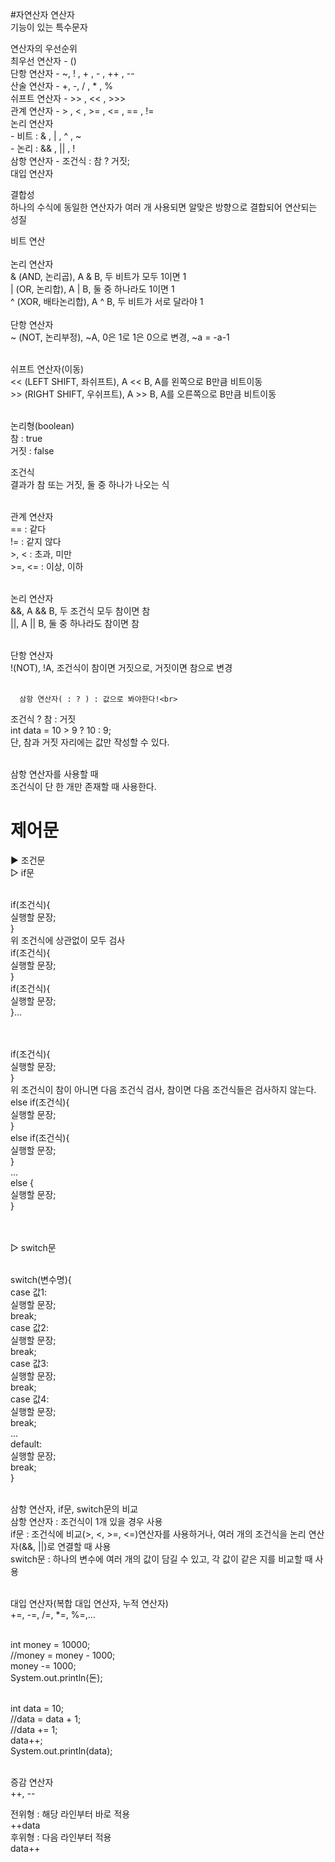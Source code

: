 #자연산자
연산자<br>
기능이 있는 특수문자<br>

연산자의 우선순위<br>
   최우선 연산자 - ()<br>
   단항 연산자 - ~, ! , + , - , ++ , --<br>
   산술 연산자 - +, -, / , * , %<br>
   쉬프트 연산자 - >> , << , >>><br>
   관계 연산자 - > , < , >= , <= , == , !=<br>
   논리 연산자 <br>
	- 비트 : & , | , ^ , ~<br>
	- 논리 : && , || , ! <br>
   삼항 연산자 - 조건식 : 참 ? 거짓;<br>
   대입 연산자<br>
   
   결합성<br>
   하나의 수식에 동일한 연산자가 여러 개 사용되면 알맞은 방향으로 결합되어 연산되는 성질<br>

비트 연산<br><br>
   논리 연산자<br>
      & (AND, 논리곱), A & B, 두 비트가 모두 1이면 1<br>
      | (OR, 논리합), A | B, 둘 중 하나라도 1이면 1<br>
      ^ (XOR, 배타논리합), A ^ B, 두 비트가 서로 달라야 1<br><br>
   단항 연산자<br>
      ~ (NOT, 논리부정), ~A, 0은 1로 1은 0으로 변경, ~a = -a-1<br><br>

   쉬프트 연산자(이동)<br>
      << (LEFT SHIFT, 좌쉬프트), A << B, A를 왼쪽으로 B만큼 비트이동<br>
      >> (RIGHT SHIFT, 우쉬프트), A >> B, A를 오른쪽으로 B만큼 비트이동<br><br>
      
   논리형(boolean)<br>
   참 : true<br>
   거짓 : false<br>
   
   조건식<br>
   결과가 참 또는 거짓, 둘 중 하나가 나오는 식<br><br>

   관계 연산자<br>
      ==   : 같다<br>
      !=   : 같지 않다<br>
      >, <   : 초과, 미만<br>
      >=, <=   : 이상, 이하<br><br>

   논리 연산자<br>
      &&, A && B, 두 조건식 모두 참이면 참<br>
      ||, A || B, 둘 중 하나라도 참이면 참<br><br>

   단항 연산자<br>
      !(NOT), !A, 조건식이 참이면 거짓으로, 거짓이면 참으로 변경<br><br>
      
      삼항 연산자( : ? ) : 값으로 봐야한다!<br>
   조건식 ? 참 : 거짓<br>
   int data = 10 > 9 ? 10 : 9;<br>
   단, 참과 거짓 자리에는 값만 작성할 수 있다.<br><br>

삼항 연산자를 사용할 때<br>
   조건식이 단 한 개만 존재할 때 사용한다.<br>

# 제어문
▶ 조건문<br>
▷ if문<br><br>

   if(조건식){<br>
      실행할 문장;<br>
   }<br>
   위 조건식에 상관없이 모두 검사<br>
   if(조건식){<br>
      실행할 문장;<br>
   }<br>
   if(조건식){<br>
      실행할 문장;<br>
   }...<br><br><br>


   if(조건식){<br>
      실행할 문장;<br>
   }<br>
   위 조건식이 참이 아니면 다음 조건식 검사, 참이면 다음 조건식들은 검사하지 않는다.<br>
   else if(조건식){<br>
      실행할 문장;<br>
   }<br>
   else if(조건식){<br>
      실행할 문장;<br>
   }<br>
   ...<br>
   else {<br>
      실행할 문장;<br>
   }<br><br><br>


▷ switch문<br><br>

   switch(변수명){<br>
   case 값1:<br>
      실행할 문장;<br>
      break;<br>
   case 값2:<br>
      실행할 문장;<br>
      break;<br>
   case 값3:<br>
      실행할 문장;<br>
      break;<br>
   case 값4:<br>
      실행할 문장;<br>
      break;<br>
   ...<br>
   default:<br>
      실행할 문장;<br>
      break;<br>
   }<br><br>

삼항 연산자, if문, switch문의 비교<br>
   삼항 연산자 : 조건식이 1개 있을 경우 사용<br>
   if문 : 조건식에 비교(>, <, >=, <=)연산자를 사용하거나, 여러 개의 조건식을 논리 연산자(&&, ||)로 연결할 때 사용<br>
   switch문 : 하나의 변수에 여러 개의 값이 담길 수 있고, 각 값이 같은 지를 비교할 때 사용<br><br>

대입 연산자(복합 대입 연산자, 누적 연산자)<br>
   +=, -=, /=, *=, %=,...<br><br>

   int money = 10000;<br>
   //money = money - 1000;<br>
   money -= 1000;<br>
   System.out.println(돈);<br><br>

   int data = 10;<br>
   //data = data + 1;<br>
   //data += 1;<br>
   data++;<br>
   System.out.println(data);<br><br>

증감 연산자<br>
   ++, --<br>

   전위형 : 해당 라인부터 바로 적용<br>
      ++data<br>
   후위형 : 다음 라인부터 적용<br>
      data++<br>
